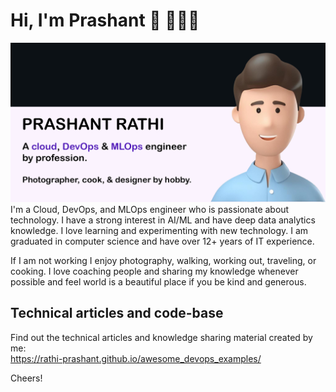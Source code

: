 # Hi, I'm Prashant 👋 👩🏾‍💻 


<img src="https://github.com/rathi-prashant/rathi-prashant/blob/main/gh-header-prashant-2.jpg" alt="banneer that says Prashant Rathi and illustration">
I'm a Cloud, DevOps, and MLOps engineer who is passionate about technology. I have a strong interest in AI/ML and have deep data analytics knowledge. I love learning and experimenting with new technology. I am graduated in computer science and have over 12+ years of IT experience. 

If I am not working I enjoy photography, walking, working out, traveling, or cooking. I love coaching people and sharing my knowledge whenever possible and feel world is a beautiful place if you be kind and generous. 

## Technical articles and code-base 
Find out the technical articles and knowledge sharing material created by me:  
https://rathi-prashant.github.io/awesome_devops_examples/

Cheers!
